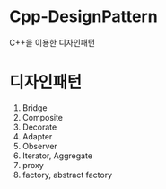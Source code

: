 # Cpp-DesignPattern
C++을 이용한 디자인패턴 

# 디자인패턴

1. Bridge
2. Composite
3. Decorate
4. Adapter
5. Observer
6. Iterator, Aggregate
7. proxy
8. factory, abstract factory
